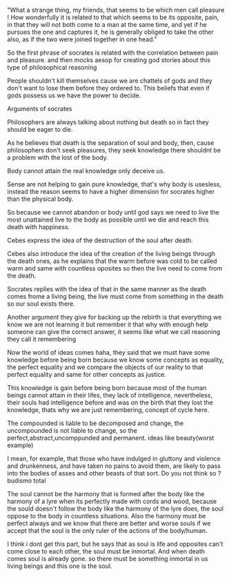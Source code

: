  "What a strange thing,
 my friends, that seems to be which men call
 pleasure !
 How wonderfully it is related to that
 which seems to be its opposite, pain, in that they
 will not both come to a man at the same time, and
 yet if he pursues the one and captures it, 
he is
 generally obliged to take the other also, as if the
 two were joined together in one head." 

So the first phrase of socrates is related with the correlation between pain and pleasure. and then mocks aesop for creating god stories about this type of philosophical reasoning

People shouldn't kill themselves cause we are chattels of gods and they don't want to lose them before they ordered to. This beliefs that even if gods possess us we have the power to decide. 



Arguments of socrates

Philosophers are always talking about nothing but death so in fact they should be eager to die. 

As he believes that death is the separation of soul and body, then, cause philosophers don't seek pleasures, they seek knowledge there shouldnt be a problem with the lost of the body.

Body cannot attain the real knowledge only deceive us.  


Sense are not helping to gain pure knowledge, that's why body is usesless, instead the reason seems to have a higher dimension for socrates higher than the physical body.

So because we cannot abandon or body until god says we need to live the most unattained live to the body as possible until we die and reach this death with happiness.

Cebes express the idea of the destruction of the soul after death.

Cebes also introduce the idea of the creation of the living beings through the death ones, as he explains that the warm before was cold to be called warm and same with countless oposites so 
then the live need to come from the death. 

Socrates replies with the idea of that in the same manner as the death comes frome a living being, the live must come from something in the death so our soul exists there. 

Another argument they give for backing up the rebirth is that everything we know we are not learning it but remember it that why with enough help someone can give the correct answer, it seems like what we call reasoning they call it remembering 

Now the world of ideas comes haha, they said that we must have some knowledge before being born because we know some concepts as equality, the perfect equality and we compare the objects of our reality to that perfect equality and same for other concepts as justice. 

This knowledge is gain before being born because most of the human beings cannot attain in their lifes, they lack of intelligence, nevertheless, their souls had intelligence before and was on the birth that they lost the knowledge, thats why we are just remembering,
concept of cycle here.

The compounded is liable to be decomposed and change, the uncompounded is not liable to change, so the perfect,abstract,uncomppunded and permanent. ideas like beauty(worst example)



 I mean, for example, that those who have
 indulged in gluttony and violence and drunkenness,
 and have taken no pains to avoid them, are likely
 to pass into the bodies of asses and other beasts of
 that sort. Do you not think so ?  budismo total

The soul cannot be the harmony that is formed after the body like the harmony of a lyre when its perfectly made with cords and wood, because the sould doesn't follow the body like the harmony of the lyre does, the soul oppose to the body in countless situations. Also the harmony must be perfect always and we know that there are better and worse souls if we accept that the soul is the only ruler of the actions of the body/human.

I think i dont get this part, but he says that as soul is life and opposites can't come close to each other, the soul must be inmortal. And when death comes soul is already gone. so there must be something inmortal in us living beings and this one is the soul.